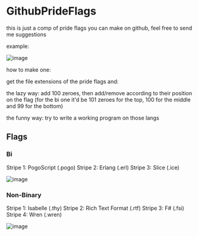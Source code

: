 # GithubPrideFlags
this is just a comp of pride flags you can make on github, feel free to send me suggestions

example:

![image](https://images-ext-1.discordapp.net/external/zAwSNwS5llROFfPR02-H4wqw0zgHqHmf2KsQAWkgTcw/https/opengraph.githubassets.com/3cdca31207a1ae7adb48e61b6ad3161cdc46525d04d70fa0c7d90d0c6b3f57dd/napstaa967/napstaa967)

how to make one:

get the file extensions of the pride flags and:

the lazy way: add 100 zeroes, then add/remove according to their position on the flag (for the bi one it'd be 101 zeroes for the top, 100 for the middle and 99 for the bottom)

the funny way: try to write a working program on those langs



## Flags

### Bi

Stripe 1: PogoScript (.pogo)
Stripe 2: Erlang (.erl)
Stripe 3: Slice (.ice)

![image](https://user-images.githubusercontent.com/57607350/185300225-50a25431-879b-4911-ab3a-1aa6b775138d.png)


### Non-Binary

Stripe 1: Isabelle (.thy)
Stripe 2: Rich Text Format (.rtf)
Stripe 3: F# (.fsi)
Stripe 4: Wren (.wren)

![image](https://user-images.githubusercontent.com/57607350/185300257-e2456777-1da0-452f-a77b-eef9ffbee8a6.png)

